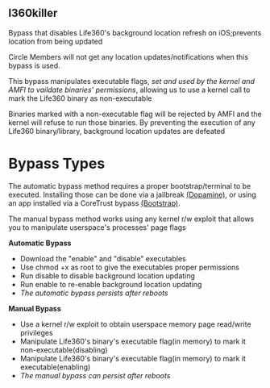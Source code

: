 ## l360killer

Bypass that disables Life360's background location refresh on iOS;prevents location from being updated 

Circle Members will not get any location updates/notifications when this bypass is used.

This bypass manipulates executable flags, _set and used by the kernel and AMFI to vaildate binaries' permissions_, allowing us to use a kernel call to mark the Life360 binary as non-executable

Binaries marked with a non-executable flag will be rejected by AMFI and the kernel will refuse to run those binaries. By preventing the execution of any Life360 binary/library, background location updates are defeated

# Bypass Types

The automatic bypass method requires a proper bootstrap/terminal to be executed. Installing those can be done via a jailbreak [(Dopamine)](https://github.com/opa334/Dopamine), or using an app installed via a CoreTrust bypass [(Bootstrap)](https://github.com/RootHide/Bootstrap).

The manual bypass method works using any kernel r/w exploit that allows you to manipulate userspace's processes' page flags

**Automatic Bypass**

- Download the "enable" and "disable" executables
- Use chmod +x as root to give the executables proper permissions
- Run disable to disable background location updating
- Run enable to re-enable background location updating
- _The automatic bypass persists after reboots_

**Manual Bypass**
- Use a kernel r/w exploit to obtain userspace memory page read/write privileges
- Manipulate Life360's binary's executable flag(in memory) to mark it non-executable(disabling)
- Manipulate Life360's binary's executable flag(in memory) to mark it executable(enabling)
-  _The manual bypass can persist after reboots_


  

